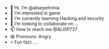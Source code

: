 - 👋 Hi, I’m @alisepehrinia
- 👀 I’m interested in game
- 🌱 I’m currently learning Hacking and security
- 💞️ I’m looking to collaborate on ...
- 📫 How to reach me @ALISP727
- 😄 Pronouns: Angry 
- ⚡ Fun fact: ...

<!---
alisepehrinia/alisepehrinia is a ✨ special ✨ repository because its `README.md` (this file) appears on your GitHub profile.
You can click the Preview link to take a look at your changes.
--->
